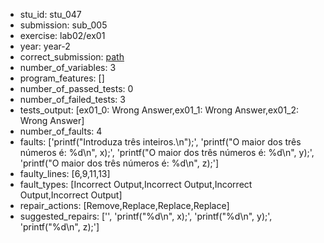 - stu_id: stu_047	       
- submission: sub_005
- exercise: lab02/ex01
- year: year-2
- correct_submission: [path](https://github.com/pmorvalho/C-Pack-IPAs/blob/main/correct_submissions/year-2/lab02/ex01/ex01-stu_047-sub_003)
- number_of_variables: 3
- program_features: [] 
- number_of_passed_tests: 0
- number_of_failed_tests: 3
- tests_output: [ex01_0: Wrong Answer,ex01_1: Wrong Answer,ex01_2: Wrong Answer]
- number_of_faults: 4
- faults: ['printf("Introduza três inteiros.\n");', 'printf("O maior dos três números é: %d\n", x);', 'printf("O maior dos três números é: %d\n", y);', 'printf("O maior dos três números é: %d\n", z);']
- faulty_lines: [6,9,11,13]
- fault_types: [Incorrect Output,Incorrect Output,Incorrect Output,Incorrect Output]
- repair_actions: [Remove,Replace,Replace,Replace] 
- suggested_repairs: ['', 'printf("%d\n", x);', 'printf("%d\n", y);', 'printf("%d\n", z);']
